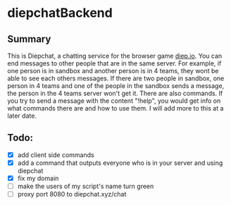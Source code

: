 # diepchatBackend

## Summary
This is Diepchat, a chatting service for the browser game [diep.io](https://diep.io). You can
end messages to other people that are in the same server. For example, if one person is in
sandbox and another person is in 4 teams, they wont be able to see each others messages. If
there are two people in sandbox, one person in 4 teams and one of the people in the sandbox
sends a message, the person in the 4 teams server won't get it. There are also commands. If
you try to send a message with the content "!help", you would get info on what commands there
are and how to use them. I will add more to this at a later date.


## Todo:
- [X] add client side commands
- [X] add a command that outputs everyone who is in your server and using diepchat
- [X] fix my domain
- [ ] make the users of my script's name turn green
- [ ] proxy port 8080 to diepchat.xyz/chat
